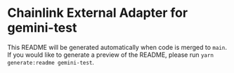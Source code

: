 # Chainlink External Adapter for gemini-test

This README will be generated automatically when code is merged to `main`. If you would like to generate a preview of the README, please run `yarn generate:readme gemini-test`.
